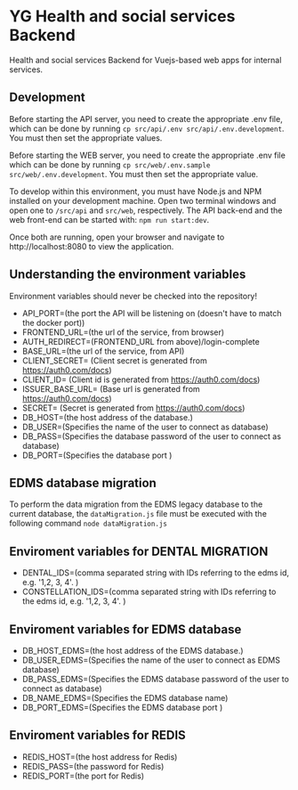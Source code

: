 
# YG Health and social services Backend
Health and social services Backend for Vuejs-based web apps for internal services.  

## Development
Before starting the API server, you need to create the appropriate .env file, which can be done by running `cp src/api/.env src/api/.env.development`. You must then set the appropriate values.

Before starting the WEB server, you need to create the appropriate .env file which can be done by running `cp src/web/.env.sample src/web/.env.development`. You must then set the appropriate value.

To develop within this environment, you must have Node.js and NPM installed on your development machine. Open two terminal windows and open one to `/src/api` and `src/web`, respectively. The API back-end and the web front-end can be started with: `npm run start:dev`.


Once both are running, open your browser and navigate to http://localhost:8080 to view the application.

## Understanding the environment variables

Environment variables should never be checked into the repository! 

- API_PORT=(the port the API will be listening on (doesn't have to match the docker port))
- FRONTEND_URL=(the url of the service, from browser)
- AUTH_REDIRECT=(FRONTEND_URL from above)/login-complete
- BASE_URL=(the url of the service, from API)
- CLIENT_SECRET= (Client secret is generated from https://auth0.com/docs)
- CLIENT_ID= (Client id is generated from https://auth0.com/docs)
- ISSUER_BASE_URL= (Base url is generated from https://auth0.com/docs)
- SECRET= (Secret is generated from https://auth0.com/docs)
- DB_HOST=(the host address of the database.)
- DB_USER=(Specifies the name of the user to connect as database)
- DB_PASS=(Specifies the database password of the user to connect as database)
- DB_PORT=(Specifies the database port )

## EDMS database migration
To perform the data migration from the EDMS legacy database to the current database, the `dataMigration.js` file must be executed with the following command
`node dataMigration.js`

## Enviroment variables for DENTAL MIGRATION
- DENTAL_IDS=(comma separated string with IDs referring to the edms id, e.g. '1,2, 3, 4'. )
- CONSTELLATION_IDS=(comma separated string with IDs referring to the edms id, e.g. '1,2, 3, 4'. )
## Enviroment variables for EDMS database
- DB_HOST_EDMS=(the host address of the EDMS database.)
- DB_USER_EDMS=(Specifies the name of the user to connect as EDMS database)
- DB_PASS_EDMS=(Specifies the EDMS database password of the user to connect as database)
- DB_NAME_EDMS=(Specifies the EDMS database name)
- DB_PORT_EDMS=(Specifies the EDMS database port )

## Enviroment variables for REDIS
- REDIS_HOST=(the host address for Redis)
- REDIS_PASS=(the password for Redis)
- REDIS_PORT=(the port for Redis)

